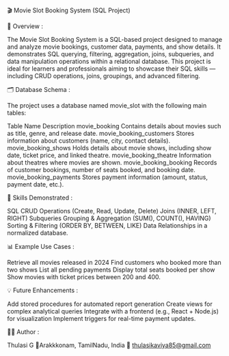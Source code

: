 🎬 Movie Slot Booking System (SQL Project)

📘 Overview :

The Movie Slot Booking System is a SQL-based project designed to manage and analyze movie bookings, customer data, payments, and show details.
It demonstrates SQL querying, filtering, aggregation, joins, subqueries, and data manipulation operations within a relational database.
This project is ideal for learners and professionals aiming to showcase their SQL skills — including CRUD operations, joins, groupings, and advanced filtering.

🗂️ Database Schema :

The project uses a database named movie_slot with the following main tables:

Table Name	Description
movie_booking	Contains details about movies such as title, genre, and release date.
movie_booking_customers	Stores information about customers (name, city, contact details).
movie_booking_shows	Holds details about movie shows, including show date, ticket price, and linked theatre.
movie_booking_theatre	Information about theatres where movies are shown.
movie_booking_booking	Records of customer bookings, number of seats booked, and booking date.
movie_booking_payments	Stores payment information (amount, status, payment date, etc.).

🧩 Skills Demonstrated :

SQL CRUD Operations (Create, Read, Update, Delete)
Joins (INNER, LEFT, RIGHT)
Subqueries
Grouping & Aggregation (SUM(), COUNT(), HAVING)
Sorting & Filtering (ORDER BY, BETWEEN, LIKE)
Data Relationships in a normalized database.

📊 Example Use Cases :

Retrieve all movies released in 2024
Find customers who booked more than two shows
List all pending payments
Display total seats booked per show
Show movies with ticket prices between 200 and 400.

💡 Future Enhancements :

Add stored procedures for automated report generation
Create views for complex analytical queries
Integrate with a frontend (e.g., React + Node.js) for visualization
Implement triggers for real-time payment updates.

🧑‍💻 Author :

Thulasi G  📍Arakkkonam, TamilNadu, India 📧 thulasikaviya85@gmail.com
